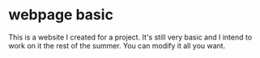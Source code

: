 # webpage basic
This is a website I created for a project.
It's still very basic and I intend to work on it the
rest of the summer. You can modify it all you want.
